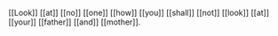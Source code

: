 [[Look]] [[at]] [[no]] [[one]] [[how]] [[you]] [[shall]] [[not]] [[look]] [[at]] [[your]] [[father]] [[and]] [[mother]].